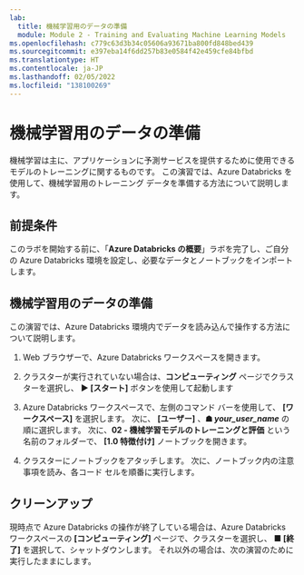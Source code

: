 ```yaml
---
lab:
  title: 機械学習用のデータの準備
  module: Module 2 - Training and Evaluating Machine Learning Models
ms.openlocfilehash: c779c63d3b34c05606a93671ba800fd848bed439
ms.sourcegitcommit: e397eba14f6dd257b83e0584f42e459cfe84bfbd
ms.translationtype: HT
ms.contentlocale: ja-JP
ms.lasthandoff: 02/05/2022
ms.locfileid: "138100269"
---
```

# <a name="preparing-data-for-machine-learning"></a>機械学習用のデータの準備

機械学習は主に、アプリケーションに予測サービスを提供するために使用できるモデルのトレーニングに関するものです。 この演習では、Azure Databricks を使用して、機械学習用のトレーニング データを準備する方法について説明します。

## <a name="prerequisites"></a>前提条件

このラボを開始する前に、「**Azure Databricks の概要**」ラボを完了し、ご自分の Azure Databricks 環境を設定し、必要なデータとノートブックをインポートします。

## <a name="prepare-data-for-machine-learning"></a>機械学習用のデータの準備

この演習では、Azure Databricks 環境内でデータを読み込んで操作する方法について説明します。

1. Web ブラウザーで、Azure Databricks ワークスペースを開きます。

1. クラスターが実行されていない場合は、**コンピューティング** ページでクラスターを選択し、 **&#9654; [スタート]** ボタンを使用して起動します

1. Azure Databricks ワークスペースで、左側のコマンド バーを使用して、 **[ワークスペース]** を選択します。 次に、 **[ユーザー]** 、**&#9751; *your_user_name*** の順に選択します。 次に、**02 - 機械学習モデルのトレーニングと評価** という名前のフォルダーで、 **[1.0 特徴付け]** ノートブックを開きます。

1. クラスターにノートブックをアタッチします。 次に、ノートブック内の注意事項を読み、各コード セルを順番に実行します。

## <a name="clean-up"></a>クリーンアップ

現時点で Azure Databricks の操作が終了している場合は、Azure Databricks ワークスペースの **[コンピューティング]** ページで、クラスターを選択し、 **&#9632; [終了]** を選択して、シャットダウンします。 それ以外の場合は、次の演習のために実行したままにします。
